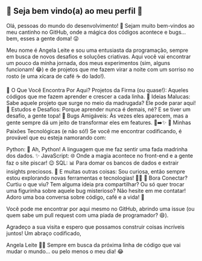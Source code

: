 ## 🚀 Seja bem vindo(a) ao meu perfil 👋

Olá, pessoas do mundo do desenvolvimento! 👋 Sejam muito bem-vindos ao meu cantinho no GitHub, onde a mágica dos códigos acontece e bugs... bem, esses a gente doma! 😜

Meu nome é Angela Leite e sou uma entusiasta da programação, sempre em busca de novos desafios e soluções criativas. Aqui você vai encontrar um pouco da minha jornada, dos meus experimentos (sim, alguns funcionam! 😂) e de projetos que me fazem virar a noite com um sorriso no rosto (e uma xícara de café ☕ do lado!).

🧐 O Que Você Encontra Por Aqui?
Projetos da Firma (ou quase!): Aqueles códigos que me fazem aprender e crescer a cada linha. 🌱
Ideias Malucas: Sabe aquele projeto que surge no meio da madrugada? Ele pode parar aqui! 🌃
Estudos e Desafios: Porque aprender nunca é demais, né? E se tiver um desafio, a gente topa! 💪
Bugs Amigáveis: Às vezes eles aparecem, mas a gente sempre dá um jeito de transformar eles em features. 🐛➡️✨
💖 Minhas Paixões Tecnológicas (e não só!)
Se você me encontrar codificando, é provável que eu esteja namorando com:

Python: 🐍 Ah, Python! A linguagem que me faz sentir uma fada madrinha dos dados. ✨
JavaScript: 🌐 Onde a magia acontece no front-end e a gente faz o site piscar! 😉
SQL: 📊 Para domar os bancos de dados e extrair insights preciosos. 💎
E muitas outras coisas: Sou curiosa, então sempre estou explorando novas ferramentas e tecnologias! 🕵️‍♀️
🎉 Bora Conectar?
Curtiu o que viu? Tem alguma ideia pra compartilhar? Ou só quer trocar uma figurinha sobre aquele bug misterioso? Não hesite em me contatar! Adoro uma boa conversa sobre código, café e a vida! 💬

Você pode me encontrar por aqui mesmo no GitHub, abrindo uma issue (ou quem sabe um pull request com uma piada de programador? 😄).

Agradeço a sua visita e espero que possamos construir coisas incríveis juntos!
Um abraço codificado,

Angela Leite 👩‍💻
Sempre em busca da próxima linha de código que vai mudar o mundo... ou pelo menos o meu dia! 😂
